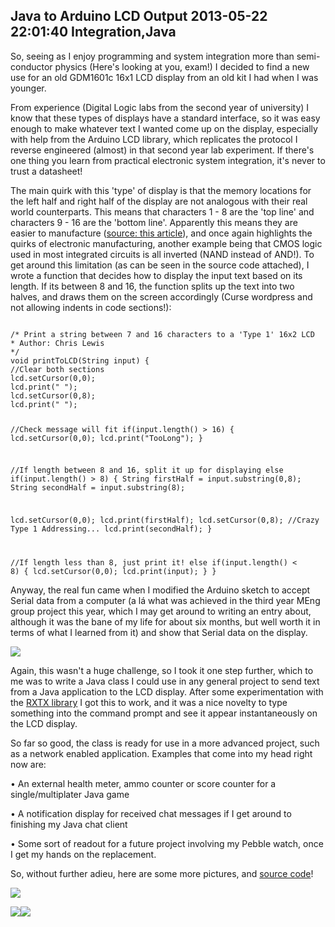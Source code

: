 Java to Arduino LCD Output
2013-05-22 22:01:40
Integration,Java
---

So, seeing as I enjoy programming and system integration more than semi-conductor physics (Here's looking at you, exam!) I decided to find a new use for an old GDM1601c 16x1 LCD display from an old kit I had when I was younger.

From experience (Digital Logic labs from the second year of university) I know that these types of displays have a standard interface, so it was easy enough to make whatever text I wanted come up on the display, especially with help from the Arduino LCD library, which replicates the protocol I reverse engineered (almost) in that second year lab experiment. If there's one thing you learn from practical electronic system integration, it's never to trust a datasheet!

The main quirk with this 'type' of display is that the memory locations for the left half and right half of the display are not analogous with their real world counterparts. This means that characters 1 - 8 are the 'top line' and characters 9 - 16 are the 'bottom line'. Apparently this means they are easier to manufacture (<a href="http://web.alfredstate.edu/weimandn/lcd/lcd_addressing/lcd_addressing_index.html">source: this article</a>), and once again highlights the quirks of electronic manufacturing, another example being that CMOS logic used in most integrated circuits is all inverted (NAND instead of AND!). To get around this limitation (as can be seen in the source code attached), I wrote a function that decides how to display the input text based on its length. If its between 8 and 16, the function splits up the text into two halves, and draws them on the screen accordingly (Curse wordpress and not allowing indents in code sections!):

<code>
/* Print a string between 7 and 16 characters to a 'Type 1' 16x2 LCD
* Author: Chris Lewis
*/
void printToLCD(String input) {
//Clear both sections
lcd.setCursor(0,0);
lcd.print(" ");
lcd.setCursor(0,8);
lcd.print(" ");

//Check message will fit
if(input.length() > 16) {
lcd.setCursor(0,0);
lcd.print("TooLong");
}

//If length between 8 and 16, split it up for displaying
else if(input.length() > 8) {
String firstHalf = input.substring(0,8);
String secondHalf = input.substring(8);

lcd.setCursor(0,0);
lcd.print(firstHalf);
lcd.setCursor(0,8); //Crazy Type 1 Addressing...
lcd.print(secondHalf);
}

//If length less than 8, just print it!
else if(input.length() < 8) {
lcd.setCursor(0,0);
lcd.print(input);
}
}
</code>

Anyway, the real fun came when I modified the Arduino sketch to accept Serial data from a computer (a lá what was achieved in the third year MEng group project this year, which I may get around to writing an entry about, although it was the bane of my life for about six months, but well worth it in terms of what I learned from it) and show that Serial data on the display.

<a href="http://ninedof.files.wordpress.com/2013/05/lcdoutput2.jpg">![](http://ninedof.files.wordpress.com/2013/05/lcdoutput2.jpg?w=545)</a>

Again, this wasn't a huge challenge, so I took it one step further, which to me was to write a Java class I could use in any general project to send text from a Java application to the LCD display. After some experimentation with the <a href="http://users.frii.com/jarvi/rxtx/">RXTX library</a> I got this to work, and it was a nice novelty to type something into the command prompt and see it appear instantaneously on the LCD display.

So far so good, the class is ready for use in a more advanced project, such as a network enabled application. Examples that come into my head right now are:

• An external health meter, ammo counter or score counter for a single/multiplater Java game

• A notification display for received chat messages if I get around to finishing my Java chat client

• Some sort of readout for a future project involving my Pebble watch, once I get my hands on the replacement.

So, without further adieu, here are some more pictures, and <a href="https://www.dropbox.com/s/r4lgnvx8y9qwykg/LCDoutput.zip?v=0mcn">source code</a>!

<a href="http://ninedof.files.wordpress.com/2013/05/lcdoutput4.png">![](http://ninedof.files.wordpress.com/2013/05/lcdoutput4.png?w=545)</a>

<a href="http://ninedof.files.wordpress.com/2013/05/lcdoutput1.jpg">![](http://ninedof.files.wordpress.com/2013/05/lcdoutput1.jpg?w=545)</a><a href="http://ninedof.files.wordpress.com/2013/05/lcdoutput3.jpg">![](http://ninedof.files.wordpress.com/2013/05/lcdoutput3.jpg?w=545)</a>
